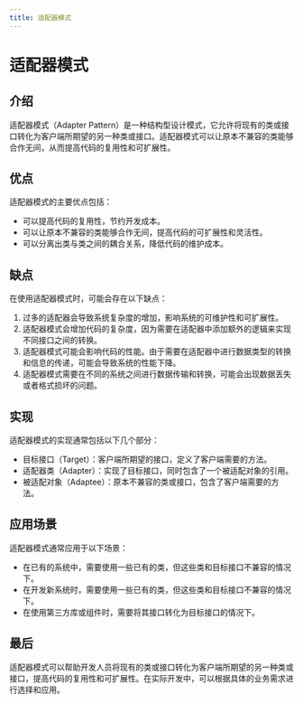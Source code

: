 ```yaml
---
title: 适配器模式
---
```

# 适配器模式
## 介绍

适配器模式（Adapter Pattern）是一种结构型设计模式，它允许将现有的类或接口转化为客户端所期望的另一种类或接口。适配器模式可以让原本不兼容的类能够合作无间，从而提高代码的复用性和可扩展性。

## 优点

适配器模式的主要优点包括：

- 可以提高代码的复用性，节约开发成本。
- 可以让原本不兼容的类能够合作无间，提高代码的可扩展性和灵活性。
- 可以分离出类与类之间的耦合关系，降低代码的维护成本。

## 缺点

在使用适配器模式时，可能会存在以下缺点：

1. 过多的适配器会导致系统复杂度的增加，影响系统的可维护性和可扩展性。
2. 适配器模式会增加代码的复杂度，因为需要在适配器中添加额外的逻辑来实现不同接口之间的转换。
3. 适配器模式可能会影响代码的性能。由于需要在适配器中进行数据类型的转换和信息的传递，可能会导致系统的性能下降。
4. 适配器模式需要在不同的系统之间进行数据传输和转换，可能会出现数据丢失或者格式损坏的问题。

## 实现

适配器模式的实现通常包括以下几个部分：

- 目标接口（Target）：客户端所期望的接口，定义了客户端需要的方法。
- 适配器类（Adapter）：实现了目标接口，同时包含了一个被适配对象的引用。
- 被适配对象（Adaptee）：原本不兼容的类或接口，包含了客户端需要的方法。

## 应用场景

适配器模式通常应用于以下场景：

- 在已有的系统中，需要使用一些已有的类，但这些类和目标接口不兼容的情况下。
- 在开发新系统时，需要使用一些已有的类，但这些类和目标接口不兼容的情况下。
- 在使用第三方库或组件时，需要将其接口转化为目标接口的情况下。

## 最后

适配器模式可以帮助开发人员将现有的类或接口转化为客户端所期望的另一种类或接口，提高代码的复用性和可扩展性。在实际开发中，可以根据具体的业务需求进行选择和应用。
